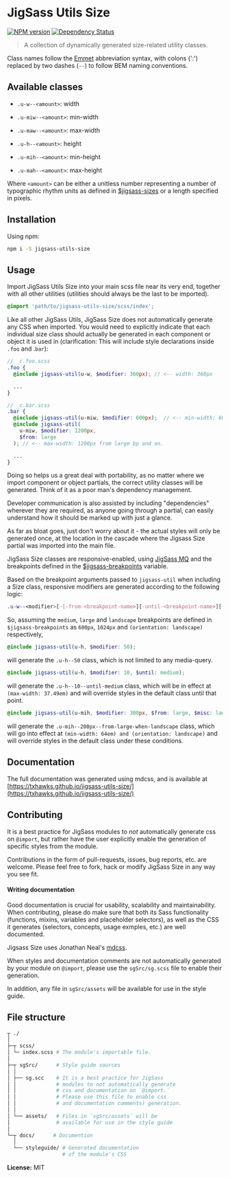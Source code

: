 # JigSass Utils Size
[![NPM version][npm-image]][npm-url]  [![Dependency Status][daviddm-image]][daviddm-url]   

  > A collection of dynamically generated size-related utility classes.

Class names follow the [Emmet](http://docs.emmet.io/cheat-sheet/) abbreviation
syntax, with colons (':') replaced by two dashes (`--`) to follow BEM naming
conventions.

## Available classes

  - `.u-w--<amount>`: width
  - `.u-miw--<amount>`: min-width
  - `.u-maw--<amount>`: max-width

  - `.u-h--<amount>`: height
  - `.u-mih--<amount>`: min-height
  - `.u-mah--<amount>`: max-height


Where `<amount>` can be either a unitless number representing a number of
typographic rhythm units as defined in
[$jigsass-sizes](https://txhawks.github.io/jigsass-tools-typography/#variable-jigsass-sizes)
or a length specified in pixels.


## Installation

Using npm:

```sh
npm i -S jigsass-utils-size
```

## Usage
Import JigSass Utils Size into your main scss file near its very end, together with all
other utilities (utilities should always be the last to be imported).

```scss
@import 'path/to/jigsass-utils-size/scss/index';
```

Like all other JigSass Utils, JigSass Size does not automatically generate any CSS
when imported. You would need to explicitly indicate that each individual size
class should actually be generated in each component or object it is used in
(clarification: This will include style declarations inside `.foo` and .`bar`):

```scss
// _c.foo.scss
.foo {
  @include jigsass-util(u-w, $modifier: 360px); // <-- width: 360px

  ...
}
```

```scss
// _c.bar.scss
.bar {
  @include jigsass-util(u-miw, $modifier: 600px);  // <-- min-width: 600px
  @include jigsass-util(
    u-miw, $modifier: 1200px,
    $from: large
  ); // <-- max-width: 1200px from large bp and on.

  ...
}
```

Doing so helps us a great deal with portability, as no matter where we import component or object
partials, the correct utility classes will be generated. Think of it as a poor man's dependency
management.

Developer communication is also assisted by including "dependencies" wherever they are required,
as anyone going through a partial, can easily understand how it should be marked up with just a
glance.

As far as bloat goes, just don't worry about it - the actual styles will only be generated once,
at the location in the cascade where the Jigsass Size partial was imported into the main file.


JigSass Size classes are responsive-enabled, using [JigSass MQ](https://txhawks.github.io/jigsass-tools-mq/)
and the breakpoints defined in the [$jigsass-breakpoints](https://txhawks.github.io/jigsass-tools-mq/#variable-jigsass-breakpoints) variable.

Based on the breakpoint arguments passed to `jigsass-util` when including a Size class,
responsive modifiers are generated according to the following logic:

```scss
.u-w--<modifier>[-[-from-<breakpoint-name>][-until-<breakpoint-name>][-misc-<breakpoint-name>]]
```

So, assuming the `medium`, `large` and `landscape` breakpoints are defined in `$jigsass-breakpoints`
as `600px`, `1024px` and `(orientation: landscape)` respectively,

```scss
@include jigsass-util(u-h, $modifier: 50);
```
will generate the `.u-h--50` class, which is not limited to any media-query.

```scss
@include jigsass-util(u-h, $modifier: 10, $until: medium);
```

will generate the `.u-h--10--until-medium` class, which will be in effect at
`(max-width: 37.49em)` and will override styles in the default class until that point.

```scss
@include jigsass-util(u-mih, $modifier: 300px, $from: large, $misc: landscape);
```

will generate the `.u-mih--200px--from-large-when-landscape` class, which will go into
effect at `(min-width: 64em) and (orientation: landscape)` and will override styles in the default
class under these  conditions.

## Documentation

The full documentation was generated using mdcss, and is available at 
[https://txhawks.github.io/jigsass-utils-size/](https://txhawks.github.io/jigsass-utils-size/)

## Contributing

It is a best practice for JigSass modules to *not* automatically generate css on `@import`, but 
rather have the user explicitly enable the generation of specific styles from the module.

Contributions in the form of pull-requests, issues, bug reports, etc. are welcome.
Please feel free to fork, hack or modify JigSass Size in any way you see fit.

#### Writing documentation

Good documentation is crucial for usability, scalability and maintainability. When 
contributing, please do make sure that both its Sass functionality (functions, mixins, 
variables and placeholder selectors), as well as the CSS it generates (selectors, 
concepts, usage exmples, etc.) are well documented.

Jigsass Size uses Jonathan Neal's [mdcss](//github.com/jonathantneal/mdcss).

When styles and documentation comments are not automatically generated by your module on `@import`,
please use the `sgSrc/sg.scss` file to enable their generation.

In addition, any file in `sgSrc/assets` will be available for use in the style guide.



## File structure
```bash
┬ ./
│
├─┬ scss/ 
│ └─ index.scss # The module's importable file.
│
├─┬ sgSrc/      # Style guide sources
│ │
│ ├── sg.scc    # It is a best practice for JigSass 
│ │             # modules to not automatically generate 
│ │             # css and documentation on `@import.` 
│ │             # Please use this file to enable css
│ │             # and documentation comments) generation.
│ │
│ └── assets/   # Files in `sgSrc/assets` will be 
│               # available for use in the style guide
│
└─┬ docs/      # Documention
  │
  └── styleguide/ # Generated documentation 
                  # of the module's CSS
```




**License:** MIT



[npm-image]: https://badge.fury.io/js/jigsass-utils-size.svg
[npm-url]: https://npmjs.org/package/jigsass-utils-size

[daviddm-image]: https://david-dm.org/TxHawks/jigsass-utils-size.svg?theme=shields.io
[daviddm-url]: https://david-dm.org/TxHawks/jigsass-utils-size
